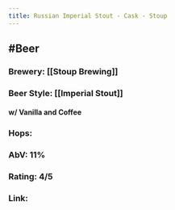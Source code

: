 ```yaml
---
title: Russian Imperial Stout - Cask - Stoup
---
```


## #Beer
### Brewery: [[Stoup Brewing]]

### Beer Style:  [[Imperial Stout]]
#### w/ Vanilla and Coffee

### Hops: 

### AbV: 11%

### Rating: 4/5

### Link: 
